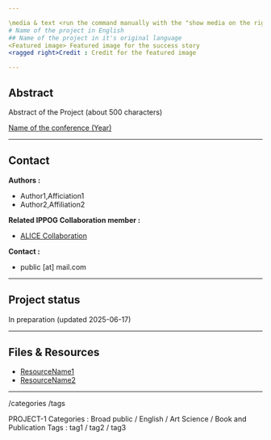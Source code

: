 ```yaml
---

\media & text <run the command manually with the "show media on the right option">
# Name of the project in English
## Name of the project in it's original language
<Featured image> Featured image for the success story
<ragged right>Credit : Credit for the featured image

---
```


## Abstract
Abstract of the Project (about 500 characters)

[Name of the conference (Year)](URL)

---

## Contact

<b>Authors  : </b>
- Author1,Afficiation1
- Author2,Affiliation2

<b>Related IPPOG Collaboration member :</b>
- [ALICE Collaboration](https://ippog.org/members/alice-collaboration)

<b>Contact :</b>
- public [at] mail.com

---

## Project status
In preparation (updated 2025-06-17)

---

## Files & Resources
- [ResourceName1](URL1)
- [ResourceName2](URL2)

---

/categories <command need to be input manually>
/tags <command need to be input manually>

<Manually add the categories and tags then remove everything bellow>
PROJECT-1
Categories : Broad public / English / Art Science / Book and Publication
Tags : tag1 / tag2 / tag3